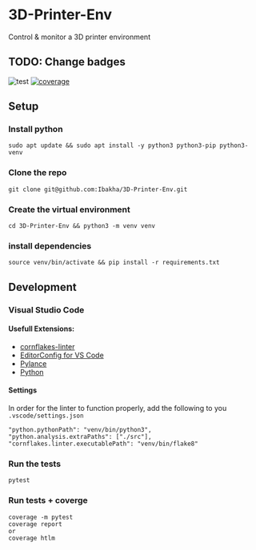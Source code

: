 # 3D-Printer-Env
Control &amp; monitor a 3D printer environment

## TODO: Change badges
![test](https://github.com/JudeBake/3D-Printer-Env/actions/workflows/test.yml/badge.svg)
[![coverage](https://codecov.io/gh/JudeBake/3D-Printer-Env/branch/develop/graph/badge.svg?token=WEAWM1E3HZ)](https://codecov.io/gh/JudeBake/3D-Printer-Env)

## Setup
### Install python
```
sudo apt update && sudo apt install -y python3 python3-pip python3-venv
```

### Clone the repo
```
git clone git@github.com:Ibakha/3D-Printer-Env.git
```

### Create the virtual environment
```
cd 3D-Printer-Env && python3 -m venv venv
```

### install dependencies
```
source venv/bin/activate && pip install -r requirements.txt
```

## Development
### Visual Studio Code
#### Usefull Extensions:
 - [cornflakes-linter](https://marketplace.visualstudio.com/items?itemName=kevinglasson.cornflakes-linter)
 - [EditorConfig for VS Code](https://marketplace.visualstudio.com/items?itemName=EditorConfig.EditorConfig)
 - [Pylance](https://marketplace.visualstudio.com/items?itemName=ms-python.vscode-pylance)
 - [Python](https://marketplace.visualstudio.com/items?itemName=ms-python.python)

#### Settings
In order for the linter to function properly, add the following to you ```.vscode/settings.json```
```
"python.pythonPath": "venv/bin/python3",
"python.analysis.extraPaths": ["./src"],
"cornflakes.linter.executablePath": "venv/bin/flake8"
```

### Run the tests
```
pytest
```

### Run tests + coverge
```
coverage -m pytest
coverage report
or
coverage htlm
```
